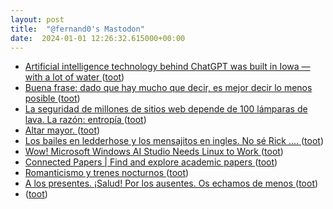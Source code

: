 ```yaml
---
layout: post
title:  "@fernand0's Mastodon"
date:  2024-01-01 12:26:32.615000+00:00
---
```

*  [Artificial intelligence technology behind ChatGPT was built in Iowa — with a lot of water ](https://apnews.com/article/chatgpt-gpt4-iowa-ai-water-consumption-microsoft-f551fde98083d17a7e8d904f8be822c) ([toot](https://mastodon.social/@fernand0/111680683547677943))
*  [Buena frase: dado que hay mucho que decir, es mejor decir lo menos posible ](https://mastodon.social/@fernand0/111680675072534800) ([toot](https://mastodon.social/@fernand0/111680675072534800))
*  [La seguridad de millones de sitios web depende de 100 lámparas de lava. La razón: entropía ](https://www.xataka.com/servicios/seguridad-millones-sitios-web-depende-100-lamparas-lava-razon-entropi) ([toot](https://mastodon.social/@fernand0/111680493536929511))
*  [Altar mayor. ](https://www.flickr.com/photos/fernand0/53419974193) ([toot](https://mastodon.social/@fernand0/111680378235360408))
*  [Los bailes en ledderhose y los mensajitos en ingles. No sé Rick ....  ](https://mastodon.social/tags/concierodea%C3%B1onuevo) ([toot](https://mastodon.social/@fernand0/111680374319818612))
*  [Wow! Microsoft Windows AI Studio Needs Linux to Work ](https://news.itsfoss.com/microsoft-windows-ai-studio-linux) ([toot](https://mastodon.social/@fernand0/111680152544126943))
*  [Connected Papers \| Find and explore academic papers ](https://www.connectedpapers.com/main/682effcfad70887c82ffc14a94fe01233f0feb4c/The-Semantic-Web/grap) ([toot](https://mastodon.social/@fernand0/111680056632837333))
*  [Romanticismo y trenes nocturnos ](https://www.vozpopuli.com/opinion/romanticismo-trenes-nocturnos.htm) ([toot](https://mastodon.social/@fernand0/111678277190262104))
*  [A los presentes. ¡Salud! Por los ausentes. Os echamos de menos ](https://mastodon.social/@fernand0/111677526895777284) ([toot](https://mastodon.social/@fernand0/111677526895777284))
*  [ ](https://mastodon.social/@fernand0/111677364046933109) ([toot](https://mastodon.social/@fernand0/111677364046933109))
